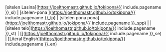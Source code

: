 [sitelen Lasina](https://joelthomastr.github.io/tokipona/{{ include.pagename }}_si) | [<span class="lp">sitelen-pona </span>](https://joelthomastr.github.io/tokipona/{{ include.pagename }}_lp) | [<span class="spp">sitelen pona pona</span>](https://joelthomastr.github.io/tokipona/{{ include.pagename }}_spp) | | [<span class="st">sitelen telo</span>](https://joelthomastr.github.io/tokipona/{{ include.pagename }}_st) | [<i class="twa twa-framed-picture"></i><i class="twa twa-red-heart"></i>](https://joelthomastr.github.io/tokipona/{{ include.pagename }}_se) | [Literal English](https://joelthomastr.github.io/tokipona/{{ include.pagename }}_en)
